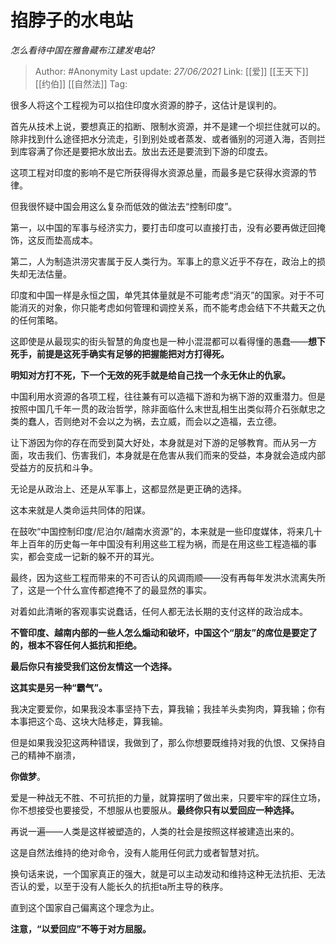 # 掐脖子的水电站
*怎么看待中国在雅鲁藏布江建发电站?*

> Author: #Anonymity
> Last update: *27/06/2021*
> Link: [[爱]] [[王天下]] [[约伯]] [[自然法]]
> Tag:

很多人将这个工程视为可以掐住印度水资源的脖子，这估计是误判的。

首先从技术上说，要想真正的掐断、限制水资源，并不是建一个坝拦住就可以的。除非找到什么途径把水分流走，引到别处或者蒸发、或者循别的河道入海，否则拦到库容满了你还是要把水放出去。放出去还是要流到下游的印度去。

这项工程对印度的影响不是它所获得得水资源总量，而最多是它获得水资源的节律。

但我很怀疑中国会用这么复杂而低效的做法去“控制印度”。

第一，以中国的军事与经济实力，要打击印度可以直接打击，没有必要再做迂回掩饰，这反而垫高成本。

第二，人为制造洪涝灾害属于反人类行为。军事上的意义近乎不存在，政治上的损失却无法估量。

印度和中国一样是永恒之国，单凭其体量就是不可能考虑“消灭”的国家。对于不可能消灭的对象，你只能考虑如何管理和调控关系，而不能考虑会结下不共戴天之仇的任何策略。

这即使是从最现实的街头智慧的角度也是一种小混混都可以看得懂的愚蠢——**想下死手，前提是这死手确实有足够的把握能把对方打得死。**

**明知对方打不死，下一个无效的死手就是给自己找一个永无休止的仇家。**

中国利用水资源的各项工程，往往兼有可以造福下游和为祸下游的双重潜力。但是按照中国几千年一贯的政治哲学，除非面临什么末世乱相生出类似蒋介石张献忠之类的蠢人，否则绝对不会以之为祸，去立威，而会以之造福，去立德。

让下游因为你的存在而受到莫大好处，本身就是对下游的足够教育。而从另一方面，攻击我们、伤害我们，本身就是在危害从我们而来的受益，本身就会造成内部受益方的反抗和斗争。

无论是从政治上、还是从军事上，这都显然是更正确的选择。

这本来就是人类命运共同体的阳谋。

在鼓吹“中国控制印度/尼泊尔/越南水资源”的，本来就是一些印度媒体，将来几十年上百年的历史每一年中国没有利用这些工程为祸，而是在用这些工程造福的事实，都会变成一记新的躲不开的耳光。

最终，因为这些工程而带来的不可否认的风调雨顺——没有再每年发洪水流离失所了，这是一个什么宣传都遮掩不了的最显然的事实。

对着如此清晰的客观事实说蠢话，任何人都无法长期的支付这样的政治成本。

**不管印度、越南内部的一些人怎么煽动和破坏，中国这个“朋友”的席位是要定了的，根本不容任何人抵抗和拒绝。**

**最后你只有接受我们这份友情这一个选择。**

**这其实是另一种“霸气”。**

我决定要爱你，如果我没本事坚持下去，算我输；我挂羊头卖狗肉，算我输；你有本事把这个岛、这块大陆移走，算我输。

但是如果我没犯这两种错误，我做到了，那么你想要既维持对我的仇恨、又保持自己的精神不崩溃，

**你做梦**。

爱是一种战无不胜、不可抗拒的力量，就算摆明了做出来，只要牢牢的踩住立场，你不想接受也要接受，不想服从也要服从。**最终你只有以爱回应一种选择。**

再说一遍——人类是这样被塑造的，人类的社会是按照这样被建造出来的。

这是自然法维持的绝对命令，没有人能用任何武力或者智慧对抗。

换句话来说，一个国家真正的强大，就是可以主动发动和维持这种无法抗拒、无法否认的爱，以至于没有人能长久的抗拒ta所主导的秩序。

直到这个国家自己偏离这个理念为止。

**注意，“以爱回应”不等于对方屈服。**
